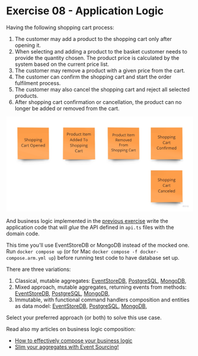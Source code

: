 # Exercise 08 - Application Logic

Having the following shopping cart process:

1. The customer may add a product to the shopping cart only after opening it.
2. When selecting and adding a product to the basket customer needs to provide the quantity chosen. The product price is calculated by the system based on the current price list.
3. The customer may remove a product with a given price from the cart.
4. The customer can confirm the shopping cart and start the order fulfilment process.
5. The customer may also cancel the shopping cart and reject all selected products.
6. After shopping cart confirmation or cancellation, the product can no longer be added or removed from the cart.

![events](./assets/events.jpg)

And business logic implemented in the [previous exercise](../e05_business_logic/) write the application code that will _glue_ the API defined in `api.ts` files with the domain code.

This time you'll use EventStoreDB or MongoDB instead of the mocked one. Run `docker compose up` (or for Mac `docker compose -f docker-compose.arm.yml up`) before running test code to have database set up.

There are three variations:

1. Classical, mutable aggregates: [EventStoreDB](./esdb/mutable/), [PostgreSQL](./postgresql/mutable/), [MongoDB](./mongodb/mutable/),
2. Mixed approach, mutable aggregates, returning events from methods: [EventStoreDB](./esdb/mixed/), [PostgreSQL](./postgresql/mixed/), [MongoDB](./mongodb/mixed/),
3. Immutable, with functional command handlers composition and entities as data model: [EventStoreDB](./esdb/immutable/), [PostgreSQL](./postgresql/immutable/), [MongoDB](./mongodb/immutable/),

Select your preferred approach (or both) to solve this use case.

Read also my articles on business logic composition:

- [How to effectively compose your business logic](https://event-driven.io/en/how_to_effectively_compose_your_business_logic//?utm_source=eventsourcing_jvm?utm_campaign=workshop)
- [Slim your aggregates with Event Sourcing!](https://event-driven.io/en/slim_your_entities_with_event_sourcing/?utm_source=eventsourcing_jvm?utm_campaign=workshop)
